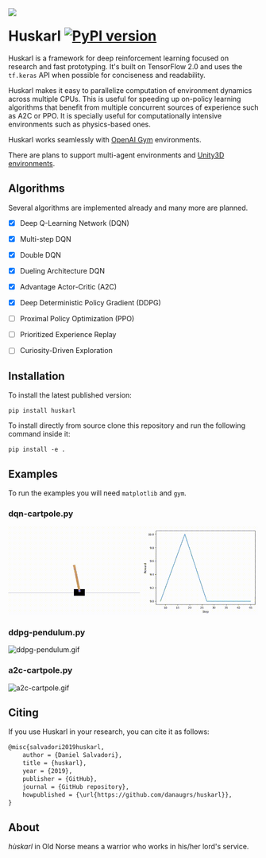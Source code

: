 <img align="left" src="https://github.com/danaugrs/huskarl/blob/master/logo.png">

# Huskarl [![PyPI version](https://badge.fury.io/py/huskarl.svg)](https://badge.fury.io/py/huskarl)

Huskarl is a framework for deep reinforcement learning focused on research and fast prototyping.
It's built on TensorFlow 2.0 and uses the `tf.keras` API when possible for conciseness and readability.

Huskarl makes it easy to parallelize computation of environment dynamics across multiple CPUs.
This is useful for speeding up on-policy learning algorithms that benefit from multiple concurrent sources of experience such as A2C or PPO.
It is specially useful for computationally intensive environments such as physics-based ones.

Huskarl works seamlessly with [OpenAI Gym](https://gym.openai.com/) environments.

There are plans to support multi-agent environments and [Unity3D environments](https://unity3d.ai).

## Algorithms

Several algorithms are implemented already and many more are planned.

* [x] Deep Q-Learning Network (DQN)
* [x] Multi-step DQN
* [x] Double DQN
* [x] Dueling Architecture DQN
* [x] Advantage Actor-Critic (A2C)
* [x] Deep Deterministic Policy Gradient (DDPG)
* [ ] Proximal Policy Optimization (PPO)
* [ ] Prioritized Experience Replay
* [ ] Curiosity-Driven Exploration


## Installation
To install the latest published version:
```
pip install huskarl
```
To install directly from source clone this repository and run the following command inside it:
```
pip install -e .
```

## Examples
To run the examples you will need `matplotlib` and `gym`.
### dqn-cartpole.py
![dqn-cartpole.gif](examples/dqn-cartpole.gif)
### ddpg-pendulum.py
![ddpg-pendulum.gif](examples/ddpg-pendulum.gif)
### a2c-cartpole.py
![a2c-cartpole.gif](examples/a2c-cartpole.gif)

## Citing

If you use Huskarl in your research, you can cite it as follows:
```
@misc{salvadori2019huskarl,
    author = {Daniel Salvadori},
    title = {huskarl},
    year = {2019},
    publisher = {GitHub},
    journal = {GitHub repository},
    howpublished = {\url{https://github.com/danaugrs/huskarl}},
}
```

## About

_hùskarl_ in Old Norse means a warrior who works in his/her lord's service.
